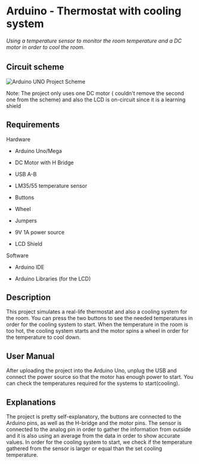 # Arduino - Thermostat with cooling system

######  Using a temperature sensor to monitor the room temperature and a DC motor in order to cool the room.

## Circuit scheme

![Arduino UNO Project Scheme](https://cdn.docsie.io/boo_u0t9o4OrlrqJykRnW/dd323eb5-6a01-b238-bf5f-d52f6d0437b8sceheme.png "Arduino UNO Project Scheme")

Note: The project only uses one DC motor ( couldn't remove the second one from the scheme) and also the LCD is on-circuit since it is a learning shield

## Requirements

Hardware

* Arduino Uno/Mega

* DC Motor with H Bridge

* USB A-B

* LM35/55 temperature sensor

* Buttons

* Wheel

* Jumpers

* 9V 1A power source

* LCD Shield

Software

* Arduino IDE

* Arduino Libraries (for the LCD) 

## Description

This project simulates a real-life thermostat and also a cooling system for the room. You can press the two buttons to see the needed temperatures in order for the cooling system to start. When the temperature in the room is too hot, the cooling system starts and the motor spins a wheel in order for the temperature to cool down. 

## User Manual

After uploading the project into the Arduino Uno, unplug the USB and connect the power source so that the motor has enough power to start. You can check the temperatures required for the systems to start(cooling).

## Explanations

The project is pretty self-explanatory, the buttons are connected to the Arduino pins, as well as the H-bridge and the motor pins. The sensor is connected to the analog pin in order to gather the information from outside and it is also using an average from the data in order to show accurate values. In order for the cooling system to start, we check if the temperature gathered from the sensor is larger or equal than the set cooling temperature. 


